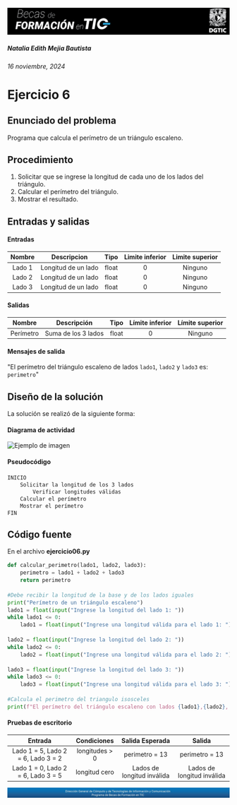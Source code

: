 ![headerDGTIC](/Imagenes/headerDGTIC.png)

##### Natalia Edith Mejia Bautista 
###### 16 noviembre, 2024

# Ejercicio 6

## Enunciado del problema
Programa que calcula el perímetro de un triángulo escaleno.

## Procedimiento 
1. Solicitar que se ingrese la longitud de cada uno de los lados del triángulo.
2. Calcular el perímetro del triángulo.
3. Mostrar el resultado.

## Entradas y salidas
#### Entradas
| Nombre  | Descripcion  | Tipo | Limite inferior | Limite superior |
|:-------------:|:---------------:| :-------------:|:---------:|:---------:|
| Lado 1       |Longitud de un lado | float | 0 | Ninguno |
| Lado 2       |Longitud de un lado | float | 0 | Ninguno |
| Lado 3       |Longitud de un lado | float | 0 | Ninguno |

#### Salidas
| Nombre  | Descripción  | Tipo | Límite inferior | Límite superior |
|:-------------:|:---------------:| :-------------:|:---------:|:---------:|
| Perímetro       |Suma de los 3 lados| float | 0 | Ninguno |

#### Mensajes de salida
"El perímetro del triángulo escaleno de lados `lado1`, `lado2` y `lado3` es: `perimetro`"

## Diseño de la solución 
La solución se realizó de la siguiente forma:
#### Diagrama de actividad
![Ejemplo de imagen](https://ejemplo.com/imagen.png)


#### Pseudocódigo
```plaintext
INICIO
    Solicitar la longitud de los 3 lados
        Verificar longitudes válidas
    Calcular el perímetro
    Mostrar el perímetro
FIN
```

## Código fuente
En el archivo **ejercicio06.py**
```python
def calcular_perimetro(lado1, lado2, lado3):
    perimetro = lado1 + lado2 + lado3
    return perimetro

#Debe recibir la longitud de la base y de los lados iguales
print("Perímetro de un triángulo escaleno")
lado1 = float(input("Ingrese la longitud del lado 1: "))
while lado1 <= 0:
    lado1 = float(input("Ingrese una longitud válida para el lado 1: "))

lado2 = float(input("Ingrese la longitud del lado 2: "))
while lado2 <= 0:
    lado2 = float(input("Ingrese una longitud válida para el lado 2: "))

lado3 = float(input("Ingrese la longitud del lado 3: "))
while lado3 <= 0:
    lado3 = float(input("Ingrese una longitud válida para el lado 3: "))

#Calcula el perimetro del triangulo isosceles
print(f"El perímetro del triángulo escaleno con lados {lado1},{lado2}, {lado3} es:", calcular_perimetro(lado1, lado2, lado3))
```

#### Pruebas de escritorio
| Entrada | Condiciones | Salida Esperada | Salida |
|:-------------:|:---------------:| :-------------:|:---------:|
| Lado 1 = 5, Lado 2 = 6, Lado 3 = 2 | longitudes > 0 | perimetro = 13 | perimetro = 13 |
| Lado 1 = 0, Lado 2 = 6, Lado 3 = 5 | longitud cero | Lados de longitud inválida | Lados de longitud inválida |

![footerDGTIC](/Imagenes/footerDGTIC.png)